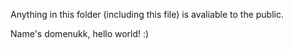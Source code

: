 Anything in this folder (including this file) is avaliable to the public.




Name's domenukk, hello world! :)
